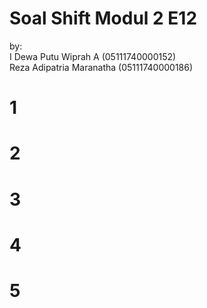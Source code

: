# Soal Shift Modul 2 E12
by:<br/> 
I Dewa Putu Wiprah A      (05111740000152)<br/>
Reza Adipatria Maranatha  (05111740000186)
# 1

# 2

# 3

# 4

# 5
